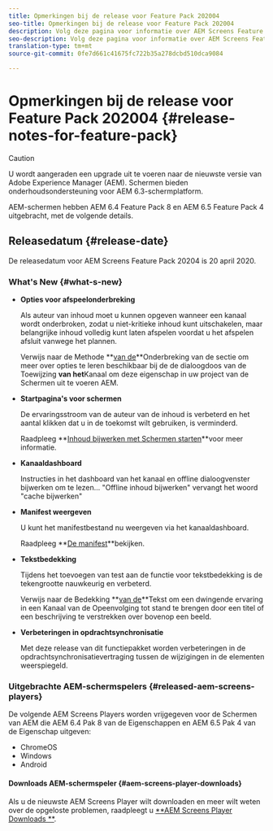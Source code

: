 ```yaml
---
title: Opmerkingen bij de release voor Feature Pack 202004
seo-title: Opmerkingen bij de release voor Feature Pack 202004
description: Volg deze pagina voor informatie over AEM Screens Feature Pack 202004 die op 20 april 2020 wordt vrijgegeven.
seo-description: Volg deze pagina voor informatie over AEM Screens Feature Pack 202004 die op 20 april 2020 wordt vrijgegeven.
translation-type: tm+mt
source-git-commit: 0fe7d661c41675fc722b35a278dcbd510dca9084

---
```



# Opmerkingen bij de release voor Feature Pack 202004 {#release-notes-for-feature-pack}

>[!CAUTION]
>
>U wordt aangeraden een upgrade uit te voeren naar de nieuwste versie van Adobe Experience Manager (AEM). Schermen bieden onderhoudsondersteuning voor AEM 6.3-schermplatform.

AEM-schermen hebben AEM 6.4 Feature Pack 8 en AEM 6.5 Feature Pack 4 uitgebracht, met de volgende details.

## Releasedatum {#release-date}

De releasedatum voor AEM Screens Feature Pack 20204 is 20 april 2020.

### What&#39;s New {#what-s-new}

* **Opties voor afspeelonderbreking**

   Als auteur van inhoud moet u kunnen opgeven wanneer een kanaal wordt onderbroken, zodat u niet-kritieke inhoud kunt uitschakelen, maar belangrijke inhoud volledig kunt laten afspelen voordat u het afspelen afsluit vanwege het plannen.

   Verwijs naar de Methode **[van de](/help/user-guide/channel-assignment.md#interruption-method-channel)**Onderbreking van de sectie om meer over opties te leren beschikbaar bij de de dialoogdoos van de Toewijzing **van het**Kanaal om deze eigenschap in uw project van de Schermen uit te voeren AEM.

* **Startpagina&#39;s voor schermen**

   De ervaringsstroom van de auteur van de inhoud is verbeterd en het aantal klikken dat u in de toekomst wilt gebruiken, is verminderd.

   Raadpleeg **[Inhoud bijwerken met Schermen starten](launches.md)**voor meer informatie.

* **Kanaaldashboard**

   Instructies in het dashboard van het kanaal en offline dialoogvenster bijwerken om te lezen... &quot;Offline inhoud bijwerken&quot; vervangt het woord &quot;cache bijwerken&quot;


* **Manifest weergeven**

   U kunt het manifestbestand nu weergeven via het kanaaldashboard.

   Raadpleeg **[De manifest](/help/user-guide/managing-channels.md#view-manifest)**bekijken.

* **Tekstbedekking**

   Tijdens het toevoegen van test aan de functie voor tekstbedekking is de tekengrootte nauwkeurig en verbeterd.

   Verwijs naar de Bedekking **[van de](text-overlay.md)**Tekst om een dwingende ervaring in een Kanaal van de Opeenvolging tot stand te brengen door een titel of een beschrijving te verstrekken over bovenop een beeld.

* **Verbeteringen in opdrachtsynchronisatie**

   Met deze release van dit functiepakket worden verbeteringen in de opdrachtsynchronisatievertraging tussen de wijzigingen in de elementen weerspiegeld.

### Uitgebrachte AEM-schermspelers {#released-aem-screens-players}

De volgende AEM Screens Players worden vrijgegeven voor de Schermen van AEM die AEM 6.4 Pak 8 van de Eigenschappen en AEM 6.5 Pak 4 van de Eigenschap uitgeven:

* ChromeOS
* Windows
* Android

#### Downloads AEM-schermspeler {#aem-screens-player-downloads}

Als u de nieuwste AEM Screens Player wilt downloaden en meer wilt weten over de opgeloste problemen, raadpleegt u [**AEM Screens Player Downloads **](https://download.macromedia.com/screens/).
